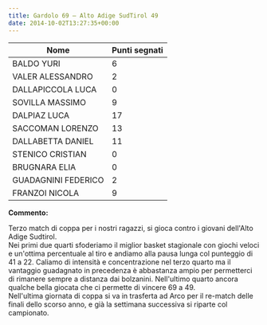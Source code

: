 ```yaml
---
title: Gardolo 69 – Alto Adige SudTirol 49
date: 2014-10-02T13:27:35+00:00
---
```

| **Nome** | **Punti segnati** |
| -------- | ----------------- |
| BALDO YURI | 6 |
| VALER ALESSANDRO | 2 |
| DALLAPICCOLA LUCA | 0 |
| SOVILLA MASSIMO | 9 |
| DALPIAZ LUCA | 17 |
| SACCOMAN LORENZO | 13 |
| DALLABETTA DANIEL | 11 |
| STENICO CRISTIAN | 0 |
| BRUGNARA ELIA | 0 |
| GUADAGNINI FEDERICO | 2 |
| FRANZOI NICOLA | 9 |

**Commento:**

Terzo match di coppa per i nostri ragazzi, si gioca contro i giovani dell'Alto Adige Sudtirol.  
Nei primi due quarti sfoderiamo il miglior basket stagionale con giochi veloci e un'ottima percentuale al tiro e andiamo alla pausa lunga col punteggio di 41 a 22. Caliamo di intensità e concentrazione nel terzo quarto ma il vantaggio guadagnato in precedenza è abbastanza ampio per permetterci di rimanere sempre a distanza dai bolzanini. Nell'ultimo quarto ancora qualche bella giocata che ci permette di vincere 69 a 49.  
Nell'ultima giornata di coppa si va in trasferta ad Arco per il re-match delle finali dello scorso anno, e già la settimana successiva si riparte col campionato.